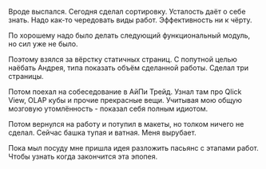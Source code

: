 Вроде выспался.
Сегодня сделал сортировку. Усталость даёт о себе знать. Надо как-то чередовать виды работ. Эффективность ни к чёрту.

По хорошему надо было делать следующий функциональный модуль, но сил уже не было.

Поэтому взялся за вёрстку статичных страниц. С попутной целью наёбать Андрея, типа показать объём сделанной работы.
Сделал три страницы.

Потом поехал на собеседование в АйПи Трейд.
Узнал там про Qlick View, OLAP кубы и прочие прекрасные вещи. Учитывая мою общую мозговую утомлённость - показал себя полным идиотом.

Потом вернулся на работу и потупил в макеты, но толком ничего не сделал.
Сейчас башка тупая и ватная. Меня вырубает.

Пока мыл посуду мне пришла идея разложить пасьянс с этапами работ. Чтобы узнать когда закончится эта эпопея.